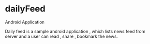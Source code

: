 # dailyFeed
Android Application

Daily feed is a sample android application , which lists news feed from server and a user can read , share , bookmark the news.
